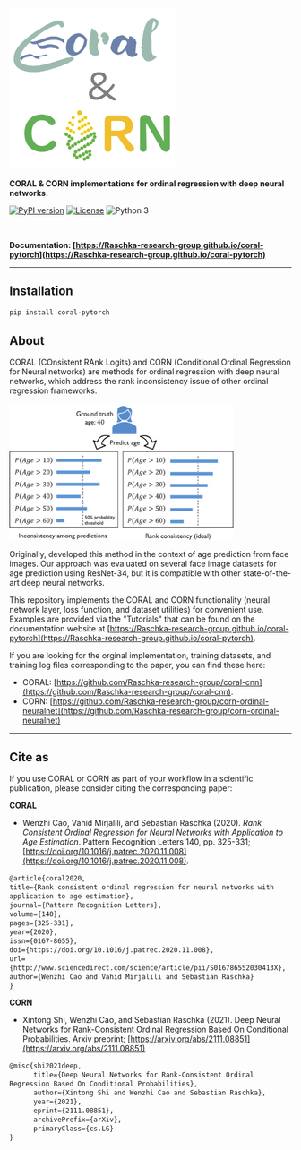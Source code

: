 <img src="docs/img/corn-coral-logo-alpha.png" width=300>

**CORAL & CORN implementations for ordinal regression with deep neural networks.**


[![PyPI version](https://badge.fury.io/py/coral-pytorch.svg)](https://badge.fury.io/py/coral-pytorch)
[![License](https://img.shields.io/badge/license-MIT-blue.svg)](https://github.com/Raschka-research-group/coral-pytorch/blob/main/LICENSE.txt)
![Python 3](https://img.shields.io/badge/python-3-blue.svg)

<br>

**Documentation: [https://Raschka-research-group.github.io/coral-pytorch](https://Raschka-research-group.github.io/coral-pytorch)**

---



## Installation



```bash
pip install coral-pytorch
```





## About  

CORAL (COnsistent RAnk Logits) and CORN (Conditional Ordinal Regression for Neural networks) are methods for ordinal regression with deep neural networks, which address the rank inconsistency issue of other ordinal regression frameworks.

<img src="docs/img/figure1.jpg" width=400>

Originally, developed this method in the context of age prediction from face images. Our approach was evaluated on several face image datasets for age prediction using ResNet-34, but it is compatible with other state-of-the-art deep neural networks.

This repository implements the CORAL and CORN functionality (neural network layer, loss function, and dataset utilities) for convenient use. Examples are provided via the "Tutorials" that can be found on the documentation website at [https://Raschka-research-group.github.io/coral-pytorch](https://Raschka-research-group.github.io/coral-pytorch).

If you are looking for the orginal implementation, training datasets, and training log files corresponding to the paper, you can find these here: 

- CORAL: [https://github.com/Raschka-research-group/coral-cnn](https://github.com/Raschka-research-group/coral-cnn).
- CORN: [https://github.com/Raschka-research-group/corn-ordinal-neuralnet](https://github.com/Raschka-research-group/corn-ordinal-neuralnet) 



---

## Cite as

If you use CORAL or CORN  as part of your workflow in a scientific publication, please consider citing the corresponding paper:

**CORAL**

- Wenzhi Cao, Vahid Mirjalili, and Sebastian Raschka (2020).  *Rank Consistent Ordinal Regression for Neural Networks with Application to Age Estimation*. Pattern Recognition Letters 140, pp. 325-331; [https://doi.org/10.1016/j.patrec.2020.11.008](https://doi.org/10.1016/j.patrec.2020.11.008).



```
@article{coral2020,
title={Rank consistent ordinal regression for neural networks with application to age estimation},
journal={Pattern Recognition Letters},
volume={140},
pages={325-331},
year={2020},
issn={0167-8655},
doi={https://doi.org/10.1016/j.patrec.2020.11.008},
url={http://www.sciencedirect.com/science/article/pii/S016786552030413X},
author={Wenzhi Cao and Vahid Mirjalili and Sebastian Raschka}
}
```

**CORN**

- Xintong Shi, Wenzhi Cao, and Sebastian Raschka (2021). Deep Neural Networks for Rank-Consistent Ordinal Regression Based On Conditional Probabilities. Arxiv preprint;  [https://arxiv.org/abs/2111.08851](https://arxiv.org/abs/2111.08851)

```
@misc{shi2021deep,
      title={Deep Neural Networks for Rank-Consistent Ordinal Regression Based On Conditional Probabilities}, 
      author={Xintong Shi and Wenzhi Cao and Sebastian Raschka},
      year={2021},
      eprint={2111.08851},
      archivePrefix={arXiv},
      primaryClass={cs.LG}
}
```

